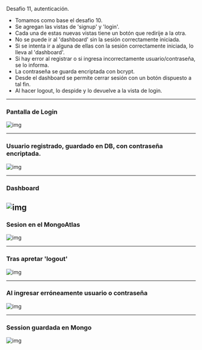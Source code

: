 Desafio 11, autenticación.
* Tomamos como base el desafio 10.
* Se agregan las vistas de 'signup' y 'login'.
* Cada una de estas nuevas vistas tiene un botón que redirije a la otra.
* No se puede ir al 'dashboard' sin la sesión correctamente iniciada.
* Si se intenta ir a alguna de ellas con la sesión correctamente iniciada, lo lleva al 'dashboard'.
* Si hay error al registrar o si ingresa incorrectamente usuario/contraseña, se lo informa.
* La contraseña se guarda encriptada con bcrypt.
* Desde el dashboard se permite cerrar sesión con un botón dispuesto a tal fin.
* Al hacer logout, lo despide y lo devuelve a la vista de login.

----------------------------------------------
### Pantalla de Login

![img](https://imgur.com/H629NnO.jpg)

----------------------------------------------

### Usuario registrado, guardado en DB, con contraseña encriptada.

![img](https://imgur.com/YREO7Cl.jpg)

----------------------------------------------

### Dashboard

![img](https://imgur.com/tPN6z81.jpg)
----------------------------------------------

### Sesion en el MongoAtlas

![img](https://imgur.com/0C41bxi.jpg)

----------------------------------------------

### Tras apretar 'logout'

![img](https://imgur.com/QHeGVyg.jpg)

----------------------------------------------

### Al ingresar erróneamente usuario o contraseña

![img](https://imgur.com/C0oJqhO.jpg)

----------------------------------------------

### Session guardada en Mongo

![img](https://imgur.com/SVp8aSV.jpg)




